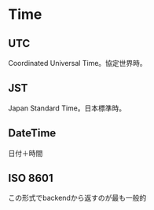 # Time

## UTC

Coordinated Universal Time。協定世界時。

## JST

Japan Standard Time。日本標準時。

## DateTime

日付＋時間

## ISO 8601

この形式でbackendから返すのが最も一般的
